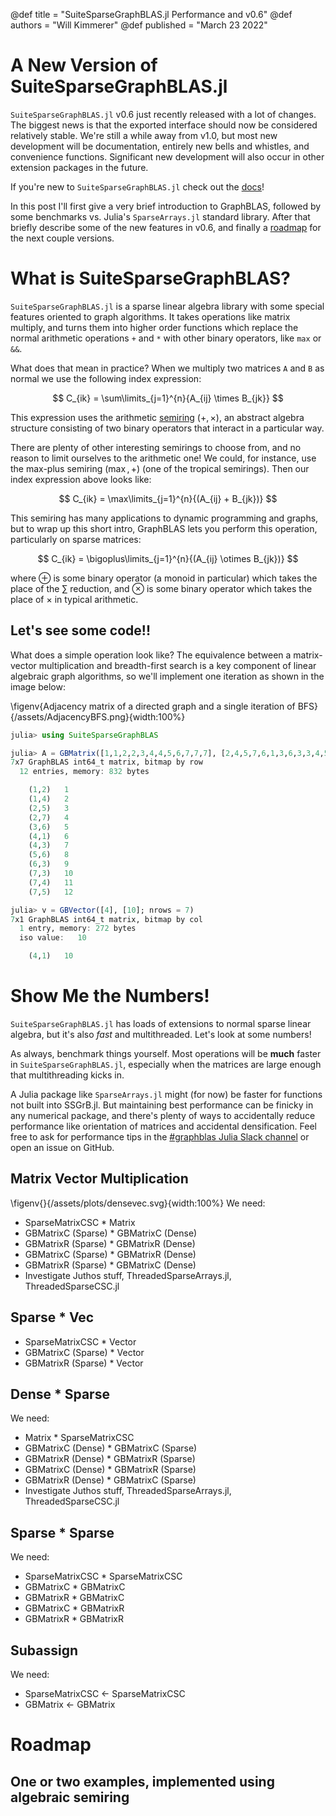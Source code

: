 @def title = "SuiteSparseGraphBLAS.jl Performance and v0.6"
@def authors = "Will Kimmerer"
@def published = "March 23 2022"


# A New Version of SuiteSparseGraphBLAS.jl

`SuiteSparseGraphBLAS.jl` v0.6 just recently released with a lot of changes. The biggest news is that the exported interface should now be considered relatively stable. We're still a while away from v1.0, but most new development will be documentation, entirely new bells and whistles, and convenience functions. Significant new development will also occur in other extension packages in the future.

If you're new to `SuiteSparseGraphBLAS.jl` check out the [docs](https://graphblas.juliasparse.org/stable/)! 

In this post I'll first give a very brief introduction to GraphBLAS, followed by some benchmarks vs. Julia's `SparseArrays.jl` standard library. After that  briefly describe some of the new features in v0.6, and finally a [roadmap](#roadmap) for the next couple versions.

# What is SuiteSparseGraphBLAS?

`SuiteSparseGraphBLAS.jl` is a sparse linear algebra library with some special features oriented to graph algorithms. It takes operations like matrix multiply, and turns them into higher order functions which replace the normal arithmetic operations `+` and `*` with other binary operators, like `max` or `&&`.

What does that mean in practice? When we multiply two matrices `A` and `B` as normal we use the following index expression:

$$ C_{ik} = \sum\limits_{j=1}^{n}{A_{ij} \times B_{jk}} $$

This expression uses the arithmetic [semiring](https://en.wikipedia.org/wiki/Semiring) $(+, \times)$, an abstract algebra structure consisting of two binary operators that interact in a particular way. 

There are plenty of other interesting semirings to choose from, and no reason to limit ourselves to the arithmetic one! We could, for instance, use the max-plus semiring $(\max, +)$ (one of the tropical semirings). Then our index expression above looks like:

$$ C_{ik} = \max\limits_{j=1}^{n}{(A_{ij} + B_{jk})} $$

This semiring has many applications to dynamic programming and graphs, but to wrap up this short intro, GraphBLAS lets you perform  this operation, particularly on sparse matrices:

$$ C_{ik} = \bigoplus\limits_{j=1}^{n}{(A_{ij} \otimes B_{jk})} $$

where $\oplus$ is some binary operator (a monoid in particular) which takes the place of the $\sum$ reduction, and $\otimes$ is some binary operator which takes the place of $\times$ in typical arithmetic.

## Let's see some code!!

What does a simple operation look like? The equivalence between a matrix-vector multiplication and breadth-first search is a key component of linear algebraic graph algorithms, so we'll implement one iteration as shown in the image below:

\figenv{Adjacency matrix of a directed graph and a single iteration of BFS}{/assets/AdjacencyBFS.png}{width:100%}


```julia
julia> using SuiteSparseGraphBLAS

julia> A = GBMatrix([1,1,2,2,3,4,4,5,6,7,7,7], [2,4,5,7,6,1,3,6,3,3,4,5], [1:12...])
7x7 GraphBLAS int64_t matrix, bitmap by row
  12 entries, memory: 832 bytes

    (1,2)   1
    (1,4)   2
    (2,5)   3
    (2,7)   4
    (3,6)   5
    (4,1)   6
    (4,3)   7
    (5,6)   8
    (6,3)   9
    (7,3)   10
    (7,4)   11
    (7,5)   12

julia> v = GBVector([4], [10]; nrows = 7)
7x1 GraphBLAS int64_t matrix, bitmap by col
  1 entry, memory: 272 bytes
  iso value:   10

    (4,1)   10

```


# Show Me the Numbers!

`SuiteSparseGraphBLAS.jl` has loads of extensions to normal sparse linear algebra, but it's also *fast* and multithreaded. Let's look at some numbers!

As always, benchmark things yourself. Most operations will be **much** faster in `SuiteSparseGraphBLAS.jl`, especially when the matrices are large enough that multithreading kicks in. 

A Julia package like `SparseArrays.jl` might (for now) be faster for functions not built into SSGrB.jl. But maintaining best performance can be finicky in any numerical package, and there's plenty of ways to accidentally reduce performance like orientation of matrices and accidental densification. Feel free to ask for performance tips in the [#graphblas Julia Slack channel](https://julialang.slack.com/archives/C023B0WGMHR) or open an issue on GitHub. 

## Matrix Vector Multiplication

\figenv{}{/assets/plots/densevec.svg}{width:100%}
We need:
- SparseMatrixCSC * Matrix
- GBMatrixC (Sparse) * GBMatrixC (Dense)
- GBMatrixR (Sparse) * GBMatrixR (Dense)
- GBMatrixC (Sparse) * GBMatrixR (Dense)
- GBMatrixR (Sparse) * GBMatrixC (Dense)
- Investigate Juthos stuff, ThreadedSparseArrays.jl, ThreadedSparseCSC.jl

## Sparse * Vec
- SparseMatrixCSC * Vector
- GBMatrixC (Sparse) * Vector
- GBMatrixR (Sparse) * Vector


## Dense * Sparse

We need:
- Matrix * SparseMatrixCSC
- GBMatrixC (Dense) * GBMatrixC (Sparse)
- GBMatrixR (Dense) * GBMatrixR (Sparse)
- GBMatrixC (Dense) * GBMatrixR (Sparse)
- GBMatrixR (Dense) * GBMatrixC (Sparse)
- Investigate Juthos stuff, ThreadedSparseArrays.jl, ThreadedSparseCSC.jl

## Sparse * Sparse

We need:
- SparseMatrixCSC * SparseMatrixCSC
- GBMatrixC * GBMatrixC
- GBMatrixR * GBMatrixC
- GBMatrixC * GBMatrixR
- GBMatrixR * GBMatrixR

## Subassign

We need:
- SparseMatrixCSC <- SparseMatrixCSC
- GBMatrix <- GBMatrix

# Roadmap

## One or two examples, implemented using algebraic semiring

# 